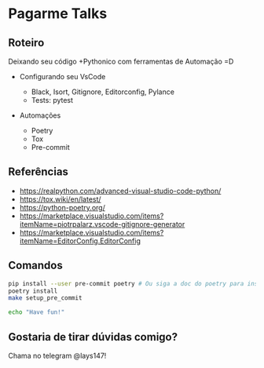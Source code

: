 # Pagarme Talks

## Roteiro

Deixando seu código +Pythonico com ferramentas de Automação =D


- Configurando seu VsCode
  - Black, Isort, Gitignore, Editorconfig, Pylance
  - Tests: pytest
  
- Automações
  - Poetry
  - Tox
  - Pre-commit


## Referências

- https://realpython.com/advanced-visual-studio-code-python/
- https://tox.wiki/en/latest/
- https://python-poetry.org/
- https://marketplace.visualstudio.com/items?itemName=piotrpalarz.vscode-gitignore-generator
- https://marketplace.visualstudio.com/items?itemName=EditorConfig.EditorConfig

## Comandos

```sh
pip install --user pre-commit poetry # Ou siga a doc do poetry para instalação!
poetry install
make setup_pre_commit

echo "Have fun!"
```

## Gostaria de tirar dúvidas comigo?

Chama no telegram @lays147!
